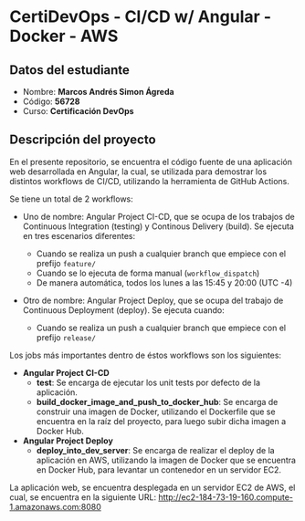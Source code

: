 # CertiDevOps - CI/CD w/ Angular - Docker - AWS

## Datos del estudiante

- Nombre: **Marcos Andrés Simon Ágreda**
- Código: **56728**
- Curso: **Certificación DevOps**

## Descripción del proyecto

En el presente repositorio, se encuentra el código fuente de una aplicación web desarrollada en Angular, la cual, se utilizada para demostrar los distintos workflows de CI/CD, utilizando la herramienta de GitHub Actions.

Se tiene un total de 2 workflows:
- Uno de nombre: Angular Project CI-CD, que se ocupa de los trabajos de Continuous Integration (testing) y Continous Delivery (build). Se ejecuta en tres escenarios diferentes:


  - Cuando se realiza un push a cualquier branch que empiece con el prefijo `feature/`
  - Cuando se lo ejecuta de forma manual (`workflow_dispatch`)
  - De manera automática, todos los lunes a las 15:45 y 20:00 (UTC -4)
- Otro de nombre: Angular Project Deploy, que se ocupa del trabajo de Continuous Deployment (deploy). Se ejecuta cuando:
    -  Cuando se realiza un push a cualquier branch que empiece con el prefijo `release/`

Los jobs más importantes dentro de éstos workflows son los siguientes:

- **Angular Project CI-CD**
  - **test**: Se encarga de ejecutar los unit tests por defecto de la aplicación.
  - **build_docker_image_and_push_to_docker_hub**: Se encarga de construir una imagen de Docker, utilizando el Dockerfile que se encuentra en la raíz del proyecto, para luego subir dicha imagen a Docker Hub.
- **Angular Project Deploy**
  - **deploy_into_dev_server**: Se encarga de realizar el deploy de la aplicación en AWS, utilizando la imagen de Docker que se encuentra en Docker Hub, para levantar un contenedor en un servidor EC2.

La aplicación web, se encuentra desplegada en un servidor EC2 de AWS, el cual, se encuentra en la siguiente URL: http://ec2-184-73-19-160.compute-1.amazonaws.com:8080